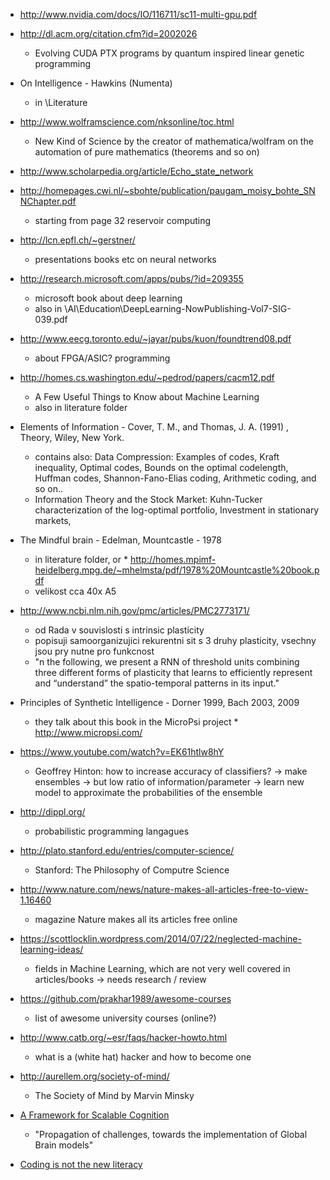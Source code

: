* http://www.nvidia.com/docs/IO/116711/sc11-multi-gpu.pdf

* http://dl.acm.org/citation.cfm?id=2002026
	- Evolving CUDA PTX programs by quantum inspired linear genetic programming

* On Intelligence - Hawkins (Numenta)
  - in \Literature

* http://www.wolframscience.com/nksonline/toc.html
	- New Kind of Science by the creator of mathematica/wolfram on the automation of pure mathematics (theorems and so on)

* http://www.scholarpedia.org/article/Echo_state_network

* http://homepages.cwi.nl/~sbohte/publication/paugam_moisy_bohte_SNNChapter.pdf
	- starting from page 32 reservoir computing

* http://lcn.epfl.ch/~gerstner/
	- presentations books etc on neural networks

* http://research.microsoft.com/apps/pubs/?id=209355
	- microsoft book about deep learning
	- also in \AI\Education\DeepLearning-NowPublishing-Vol7-SIG-039.pdf

* http://www.eecg.toronto.edu/~jayar/pubs/kuon/foundtrend08.pdf
	- about FPGA/ASIC? programming

* http://homes.cs.washington.edu/~pedrod/papers/cacm12.pdf
	- A Few Useful Things to Know about Machine Learning
	- also in literature folder

* Elements of Information - Cover, T. M., and Thomas, J. A. (1991) , Theory, Wiley, New York.
	- contains also: Data Compression: Examples of codes, Kraft inequality, Optimal codes, Bounds on the optimal codelength, Huffman codes, Shannon-Fano-Elias coding, Arithmetic coding, and so on..
	- Information Theory and the Stock Market: Kuhn-Tucker characterization of the log-optimal portfolio, Investment in stationary markets, 

* The Mindful brain - Edelman, Mountcastle - 1978 
	- in literature folder, or * http://homes.mpimf-heidelberg.mpg.de/~mhelmsta/pdf/1978%20Mountcastle%20book.pdf
	- velikost cca 40x A5

* http://www.ncbi.nlm.nih.gov/pmc/articles/PMC2773171/
	- od Rada v souvislosti s intrinsic plasticity
	- popisuji samoorganizujici rekurentni sit s 3 druhy plasticity, vsechny jsou pry nutne pro funkcnost
	- "n the following, we present a RNN of threshold units combining three different forms of plasticity that learns to efficiently represent and “understand”
		the spatio-temporal patterns in its input."

* Principles of Synthetic Intelligence - Dorner 1999, Bach 2003, 2009
	- they talk about this book in the MicroPsi project * http://www.micropsi.com/

* https://www.youtube.com/watch?v=EK61htlw8hY
	- Geoffrey Hinton: how to increase accuracy of classifiers? -> make ensembles -> but low ratio of information/parameter -> learn new model to approximate the probabilities of the ensemble

* http://dippl.org/
	- probabilistic programming langagues

* http://plato.stanford.edu/entries/computer-science/
	- Stanford: The Philosophy of Computre Science

* http://www.nature.com/news/nature-makes-all-articles-free-to-view-1.16460
	- magazine Nature makes all its articles free online

* https://scottlocklin.wordpress.com/2014/07/22/neglected-machine-learning-ideas/
	- fields in Machine Learning, which are not very well covered in articles/books
	-> needs research / review

* https://github.com/prakhar1989/awesome-courses
	- list of awesome university courses (online?)

* http://www.catb.org/~esr/faqs/hacker-howto.html
	- what is a (white hat) hacker and how to become one

* http://aurellem.org/society-of-mind/
	- The Society of Mind by Marvin Minsky

* [A Framework for Scalable Cognition](https://fe5f942c-a-62cb3a1a-s-sites.googlegroups.com/site/gbialternative1/A%20framework%20for%20scalable%20cognition.pdf?attachauth=ANoY7crrvgsbnIbFTrNYJlMtlNhePuIF_OLHhsyPwMgih_h2RYPsAQ9F4ZhtyvgI6Nn6abHukvTAibuDOlPMflTdmba-rO-rlxrIu2g1oBX_BAbBwYQR7dVXHhWccoDEk6pDXwiGvs117w2nGxmFOccGZN3zTvM40Ab28RSLcl9DbyzUp2rVckMpF-txv23pe_ZJJVmC1oEPoXKKWcuS3zpzV4WuSF-7EeKdGrUPkjqg0KYqRSF718UNl6S-C0dvimNu-EV9R4vK&attredirects=3)
	- "Propagation of challenges, towards the implementation of Global Brain models"

* [Coding is not the new literacy](http://www.chris-granger.com/2015/01/26/coding-is-not-the-new-literacy/)
